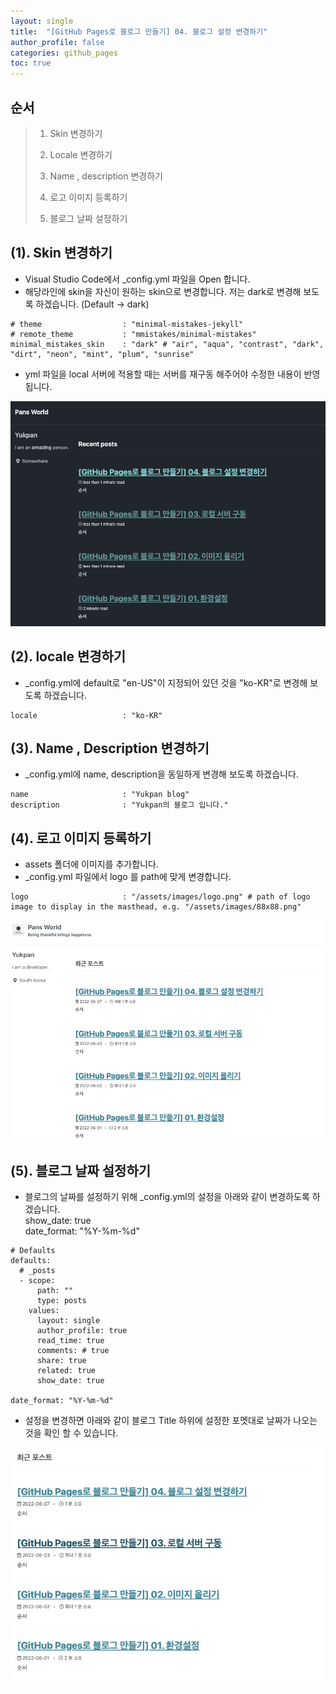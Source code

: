 ```yaml
---
layout: single
title:  "[GitHub Pages로 블로그 만들기] 04. 블로그 설정 변경하기"
author_profile: false
categories: github_pages
toc: true
---
```


## 순서

>1. Skin 변경하기
>
>2. Locale 변경하기
>
>3. Name , description 변경하기
>
>4. 로고 이미지 등록하기
>
>5. 블로그 날짜 설정하기







## (1). Skin 변경하기

- Visual Studio Code에서 _config.yml 파일을 Open 합니다.
- 해당라인에 skin을 자신이 원하는 skin으로 변경합니다. 
  저는 dark로 변경해 보도록 하겠습니다. (Default -> dark)

```
# theme                  : "minimal-mistakes-jekyll"
# remote_theme           : "mmistakes/minimal-mistakes"
minimal_mistakes_skin    : "dark" # "air", "aqua", "contrast", "dark", "dirt", "neon", "mint", "plum", "sunrise"
```



- yml 파일을 local 서버에 적용할 때는 서버를 재구동 해주어야 수정한 내용이 반영 됩니다.

![git-2022-06-04_01](../images/2022-06-10-git_04/git-2022-06-10_01.png)



## (2). locale 변경하기

- _config.yml에 default로 "en-US"이 지정되어 있던 것을 "ko-KR"로 변경해 보도록 하겠습니다.

```
locale                   : "ko-KR"
```



## (3). Name , Description 변경하기

- _config.yml에 name, description을 동일하게 변경해 보도록 하겠습니다.

```
name                     : "Yukpan blog"
description              : "Yukpan의 블로그 입니다."
```



## (4). 로고 이미지 등록하기

- assets 폴더에 이미지를 추가합니다.
- _config.yml 파일에서 logo 를 path에 맞게 변경합니다.

```
logo                     : "/assets/images/logo.png" # path of logo image to display in the masthead, e.g. "/assets/images/88x88.png"
```

![git-2022-06-04_02](../images/2022-06-10-git_04/git-2022-06-10_02.png)



## (5). 블로그 날짜 설정하기

- 블로그의 날짜를 설정하기 위해 _config.yml의 설정을 아래와 같이 변경하도록 하겠습니다.  
  show_date: true   
  date_format: "%Y-%m-%d"  

```
# Defaults
defaults:
  # _posts
  - scope:
      path: ""
      type: posts
    values:
      layout: single
      author_profile: true
      read_time: true
      comments: # true
      share: true
      related: true
      show_date: true

date_format: "%Y-%m-%d"
```

- 설정을 변경하면 아래와 같이 블로그 Title 하위에 설정한 포멧대로 날짜가 나오는 것을 확인 할 수 있습니다.

![git-2022-06-04_02](../images/2022-06-10-git_04/git-2022-06-10_03.png)

